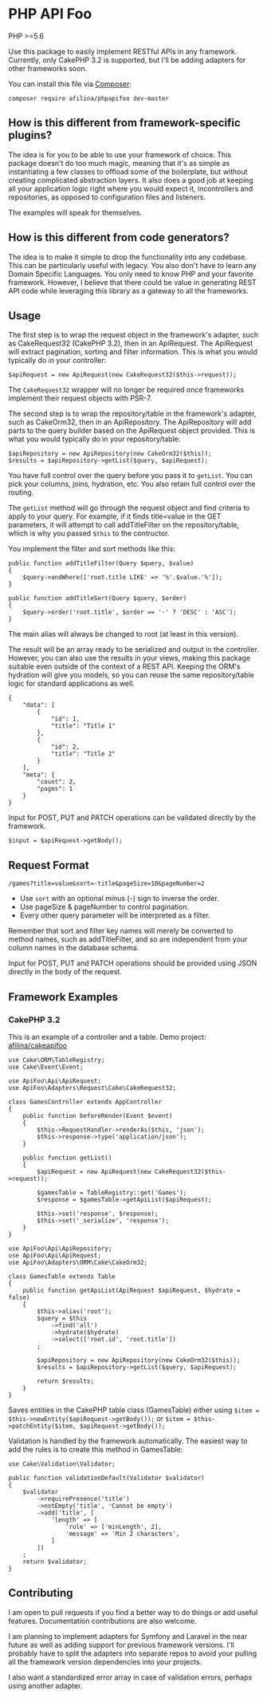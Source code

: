# PHP API Foo

PHP >=5.6

Use this package to easily implement RESTful APIs in any framework. Currently, only CakePHP 3.2 is supported, but I'll be adding adapters for other frameworks soon.

You can install this file via [Composer](https://getcomposer.org/doc/00-intro.md):
```
composer require afilina/phpapifoo dev-master
```

## How is this different from framework-specific plugins?

The idea is for you to be able to use your framework of choice. This package doesn't do too much magic, meaning that it's as simple as instantiating a few classes to offload some of the boilerplate, but without creating complicated abstraction layers. It also does a good job at keeping all your application logic right where you would expect it, incontrollers and repositories, as opposed to configuration files and listeners.

The examples will speak for themselves.

## How is this different from code generators?

The idea is to make it simple to drop the functionality into any codebase. This can be particularly useful with legacy. You also don't have to learn any Domain Specific Languages. You only need to know PHP and your favorite framework. However, I believe that there could be value in generating REST API code while leveraging this library as a gateway to all the frameworks.

## Usage

The first step is to wrap the request object in the framework's adapter, such as CakeRequest32 (CakePHP 3.2), then in an ApiRequest. The ApiRequest will extract pagination, sorting and filter information. This is what you would typically do in your controller:

```
$apiRequest = new ApiRequest(new CakeRequest32($this->request));
```

The `CakeRequest32` wrapper will no longer be required once frameworks implement their request objects with PSR-7.

The second step is to wrap the repository/table in the framework's adapter, such as CakeOrm32, then in an ApiRepository. The ApiRepository will add parts to the query builder based on the ApiRequest object provided. This is what you would typically do in your repository/table:
```
$apiRepository = new ApiRepository(new CakeOrm32($this));
$results = $apiRepository->getList($query, $apiRequest);
```

You have full control over the query before you pass it to `getList`. You can pick your columns, joins, hydration, etc. You also retain full control over the routing.

The `getList` method will go through the request object and find criteria to apply to your query. For example, if it finds title=value in the GET parameters, it will attempt to call addTitleFilter on the repository/table, which is why you passed `$this` to the contructor.

You implement the filter and sort methods like this:

```
public function addTitleFilter(Query $query, $value)
{
    $query->andWhere(['root.title LIKE' => '%'.$value.'%']);
}

public function addTitleSort(Query $query, $order)
{
    $query->order('root.title', $order == '-' ? 'DESC' : 'ASC');
}
```

The main alias will always be changed to root (at least in this version).

The result will be an array ready to be serialized and output in the controller. However, you can also use the results in your views, making this package suitable even outside of the context of a REST API. Keeping the ORM's hydration will give you models, so you can reuse the same repository/table logic for standard applications as well.

```
{
    "data": [
        {
            "id": 1,
            "title": "Title 1"
        },
        {
            "id": 2,
            "title": "Title 2"
        }
    ],
    "meta": {
        "count": 2,
        "pages": 1
    }
}
```

Input for POST, PUT and PATCH operations can be validated directly by the framework.

```
$input = $apiRequest->getBody();
```

## Request Format

```
/games?title=value&sort=-title&pageSize=10&pageNumber=2
```

* Use `sort` with an optional minus (-) sign to inverse the order.
* Use pageSize & pageNumber to control pagination.
* Every other query parameter will be interpreted as a filter.

Remember that sort and filter key names will merely be converted to method names, such as addTitleFilter, and so are independent from your column names in the database schema.

Input for POST, PUT and PATCH operations should be provided using JSON directly in the body of the request.

## Framework Examples

### CakePHP 3.2

This is an example of a controller and a table. Demo project: [afilina/cakeapifoo](https://github.com/afilina/cakeapifoo)

```
use Cake\ORM\TableRegistry;
use Cake\Event\Event;

use ApiFoo\Api\ApiRequest;
use ApiFoo\Adapters\Request\Cake\CakeRequest32;

class GamesController extends AppController
{
    public function beforeRender(Event $event)
    {
        $this->RequestHandler->renderAs($this, 'json');
        $this->response->type('application/json');
    }

    public function getList()
    {
        $apiRequest = new ApiRequest(new CakeRequest32($this->request));

        $gamesTable = TableRegistry::get('Games');
        $response = $gamesTable->getApiList($apiRequest);

        $this->set('response', $response);
        $this->set('_serialize', 'response');
    }
}

use ApiFoo\Api\ApiRepository;
use ApiFoo\Api\ApiRequest;
use ApiFoo\Adapters\ORM\Cake\CakeOrm32;

class GamesTable extends Table
{
    public function getApiList(ApiRequest $apiRequest, $hydrate = false)
    {
        $this->alias('root');
        $query = $this
            ->find('all')
            ->hydrate($hydrate)
            ->select(['root.id', 'root.title'])
        ;

        $apiRepository = new ApiRepository(new CakeOrm32($this));
        $results = $apiRepository->getList($query, $apiRequest);

        return $results;
    }
}
```

Saves entities in the CakePHP table class (GamesTable) either using `$item = $this->newEntity($apiRequest->getBody());` or `$item = $this->patchEntity($item, $apiRequest->getBody());`

Validation is handled by the framework automatically. The easiest way to add the rules is to create this method in GamesTable:

```
use Cake\Validation\Validator;

public function validationDefault(Validator $validator)
{
    $validator
        ->requirePresence('title')
        ->notEmpty('title', 'Cannot be empty')
        ->add('title', [
            'length' => [
                'rule' => ['minLength', 2],
                'message' => 'Min 2 characters',
            ]
        ])
    ;
    return $validator;
}
```

## Contributing

I am open to pull requests if you find a better way to do things or add useful features. Documentation contributions are also welcome.

I am planning to implement adapters for Symfony and Laravel in the near future as well as adding support for previous framework versions. I'll probably have to split the adapters into separate repos to avoid your pulling all the framework version dependencies into your projects.

I also want a standardized error array in case of validation errors, perhaps using another adapter.
